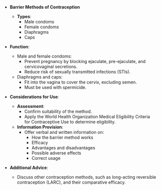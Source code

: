 - **Barrier Methods of Contraception**  
  - **Types**:  
    - Male condoms  
    - Female condoms  
    - Diaphragms  
    - Caps  

- **Function**:  
  - Male and female condoms:  
    - Prevent pregnancy by blocking ejaculate, pre-ejaculate, and cervicovaginal secretions.  
    - Reduce risk of sexually transmitted infections (STIs).  
  - Diaphragms and caps:  
    - Fit into the vagina to cover the cervix, excluding semen.  
    - Must be used with spermicide.

- **Considerations for Use**:  
  - **Assessment**:  
    - Confirm suitability of the method.  
    - Apply the World Health Organization Medical Eligibility Criteria for Contraceptive Use to determine eligibility.  
  - **Information Provision**:  
    - Offer verbal and written information on:  
      - How the barrier method works  
      - Efficacy  
      - Advantages and disadvantages  
      - Possible adverse effects  
      - Correct usage  

- **Additional Advice**:  
  - Discuss other contraception methods, such as long-acting reversible contraception (LARC), and their comparative efficacy.
